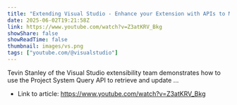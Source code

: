 ```yaml
---
title: "Extending Visual Studio - Enhance your Extension with APIs to Modify Project Systems"
date: 2025-06-02T19:21:58Z
link: https://www.youtube.com/watch?v=Z3atKRV_Bkg
showShare: false
showReadTime: false
thumbnail: images/vs.png
tags: ["youtube.com/@visualstudio"]
---
```

Tevin Stanley of the Visual Studio extensibility team demonstrates how to use the Project System Query API to retrieve and update ...

- Link to article: https://www.youtube.com/watch?v=Z3atKRV_Bkg